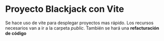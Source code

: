 # Proyecto Blackjack con Vite

Se hace uso de vite para desplegar proyectos mas rápido.
Los recursos necesarios van a ir a la carpeta *public*.
También se hará una **refacturación de código**

